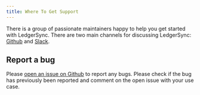 ```yaml
---
title: Where To Get Support
---
```


There is a group of passionate maintainers happy to help you get started with LedgerSync. There are two main channels
for discussing LedgerSync: [Github](https://www.github.com/LedgerSync/ledger_sync)
and [Slack](https://join.slack.com/t/ledger-sync/shared_invite/zt-e5nbl8qc-eOA~5k7bg3p16_l3J7OS~Q).

## Report a bug

Please [open an issue on Github](https://www.github.com/LedgerSync/ledger_sync/issues/new) to report any bugs. Please
check if the bug has previously been reported and comment on
the open issue with your use case.
